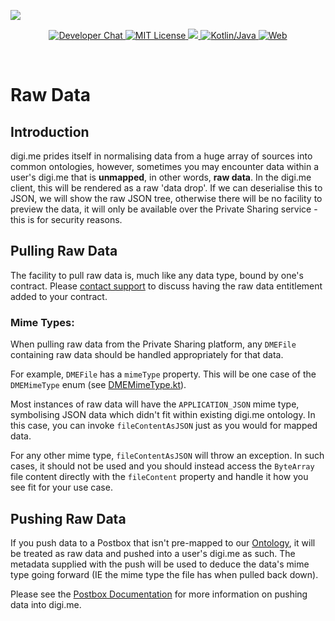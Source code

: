 ![](https://i.imgur.com/zAHoOwe.png)

<p align="center">
    <a href="https://digime-api.slack.com/">
        <img src="https://img.shields.io/badge/chat-slack-blueviolet.svg" alt="Developer Chat">
    </a>
    <a href="LICENSE">
        <img src="https://img.shields.io/badge/license-apache 2.0-blue.svg" alt="MIT License">
    </a>
    <a href="#">
    	<img src="https://img.shields.io/badge/build-passing-brightgreen.svg" 
    </a>
    <a href="https://swift.org">
        <img src="https://img.shields.io/badge/language-kotlin/java-ff69b4.svg" alt="Kotlin/Java">
    </a>
    <a href="https://developer.digi.me">
        <img src="https://img.shields.io/badge/web-digi.me-red.svg" alt="Web">
    </a>
</p>

<br>

# Raw Data

## Introduction

digi.me prides itself in normalising data from a huge array of sources into common ontologies, however, sometimes you may encounter data within a user's digi.me that is **unmapped**, in other words, **raw data**. In the digi.me client, this will be rendered as a raw 'data drop'. If we can deserialise this to JSON, we will show the raw JSON tree, otherwise there will be no facility to preview the data, it will only be available over the Private Sharing service - this is for security reasons.

## Pulling Raw Data

The facility to pull raw data is, much like any data type, bound by one's contract. Please [contact support](https://developers.digi.me/contact-us) to discuss having the raw data entitlement added to your contract.

### Mime Types:

When pulling raw data from the Private Sharing platform, any `DMEFile` containing raw data should be handled appropriately for that data.

For example, `DMEFile` has a `mimeType` property. This will be one case of the `DMEMimeType` enum (see [DMEMimeType.kt]()).

Most instances of raw data will have the `APPLICATION_JSON` mime type, symbolising JSON data which didn't fit within existing digi.me ontology. In this case, you can invoke `fileContentAsJSON` just as you would for mapped data.

For any other mime type, `fileContentAsJSON` will throw an exception. In such cases, it should not be used and you should instead access the `ByteArray` file content directly with the `fileContent` property and handle it how you see fit for your use case.

## Pushing Raw Data

If you push data to a Postbox that isn't pre-mapped to our [Ontology](https://developers.digi.me/reference-api), it will be treated as raw data and pushed into a user's digi.me as such. The metadata supplied with the push will be used to deduce the data's mime type going forward (IE the mime type the file has when pulled back down).

Please see the [Postbox Documentation](Postbox.md) for more information on pushing data into digi.me.